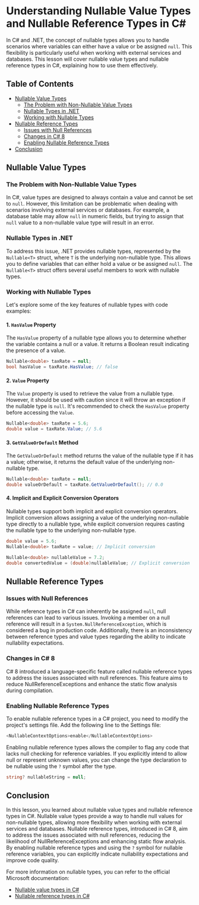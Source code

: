 # Understanding Nullable Value Types and Nullable Reference Types in C#

In C# and .NET, the concept of nullable types allows you to handle scenarios where variables can either have a value or be assigned `null`. This flexibility is particularly useful when working with external services and databases. This lesson will cover nullable value types and nullable reference types in C#, explaining how to use them effectively.

## Table of Contents
- [Nullable Value Types](#nullable-value-types)
  - [The Problem with Non-Nullable Value Types](#the-problem-with-non-nullable-value-types)
  - [Nullable Types in .NET](#nullable-types-in-net)
  - [Working with Nullable Types](#working-with-nullable-types)
- [Nullable Reference Types](#nullable-reference-types)
  - [Issues with Null References](#issues-with-null-references)
  - [Changes in C# 8](#changes-in-c-8)
  - [Enabling Nullable Reference Types](#enabling-nullable-reference-types)
- [Conclusion](#conclusion)

## Nullable Value Types

### The Problem with Non-Nullable Value Types
In C#, value types are designed to always contain a value and cannot be set to `null`. However, this limitation can be problematic when dealing with scenarios involving external services or databases. For example, a database table may allow `null` in numeric fields, but trying to assign that `null` value to a non-nullable value type will result in an error.

### Nullable Types in .NET
To address this issue, .NET provides nullable types, represented by the `Nullable<T>` struct, where `T` is the underlying non-nullable type. This allows you to define variables that can either hold a value or be assigned `null`. The `Nullable<T>` struct offers several useful members to work with nullable types.

### Working with Nullable Types
Let's explore some of the key features of nullable types with code examples:

#### 1. `HasValue` Property
The `HasValue` property of a nullable type allows you to determine whether the variable contains a null or a value. It returns a Boolean result indicating the presence of a value.

```csharp
Nullable<double> taxRate = null;
bool hasValue = taxRate.HasValue; // false
```

#### 2. `Value` Property
The `Value` property is used to retrieve the value from a nullable type. However, it should be used with caution since it will throw an exception if the nullable type is `null`. It's recommended to check the `HasValue` property before accessing the `Value`.

```csharp
Nullable<double> taxRate = 5.6;
double value = taxRate.Value; // 5.6
```

#### 3. `GetValueOrDefault` Method
The `GetValueOrDefault` method returns the value of the nullable type if it has a value; otherwise, it returns the default value of the underlying non-nullable type.

```csharp
Nullable<double> taxRate = null;
double valueOrDefault = taxRate.GetValueOrDefault(); // 0.0
```

#### 4. Implicit and Explicit Conversion Operators
Nullable types support both implicit and explicit conversion operators. Implicit conversion allows assigning a value of the underlying non-nullable type directly to a nullable type, while explicit conversion requires casting the nullable type to the underlying non-nullable type.

```csharp
double value = 5.6;
Nullable<double> taxRate = value; // Implicit conversion

Nullable<double> nullableValue = 7.2;
double convertedValue = (double)nullableValue; // Explicit conversion
```

## Nullable Reference Types

### Issues with Null References
While reference types in C# can inherently be assigned `null`, null references can lead to various issues. Invoking a member on a null reference will result in a `System.NullReferenceException`, which is considered a bug in production code. Additionally, there is an inconsistency between reference types and value types regarding the ability to indicate nullability expectations.

### Changes in C# 8
C# 8 introduced a language-specific feature called nullable reference types to address the issues associated with null references. This feature aims to reduce NullReferenceExceptions and enhance the static flow analysis during compilation.

### Enabling Nullable Reference Types
To enable nullable reference types in a C# project, you need to modify the project's settings file. Add the following line to the Settings file:

```csharp
<NullableContextOptions>enable</NullableContextOptions>
```

Enabling nullable reference types allows the compiler to flag any code that lacks null checking for reference variables. If you explicitly intend to allow null or represent unknown values, you can change the type declaration to be nullable using the `?` symbol after the type.

```csharp
string? nullableString = null;
```

## Conclusion
In this lesson, you learned about nullable value types and nullable reference types in C#. Nullable value types provide a way to handle null values for non-nullable types, allowing more flexibility when working with external services and databases. Nullable reference types, introduced in C# 8, aim to address the issues associated with null references, reducing the likelihood of NullReferenceExceptions and enhancing static flow analysis. By enabling nullable reference types and using the `?` symbol for nullable reference variables, you can explicitly indicate nullability expectations and improve code quality.

For more information on nullable types, you can refer to the official Microsoft documentation:

- [Nullable value types in C#](https://learn.microsoft.com/en-us/dotnet/csharp/language-reference/builtin-types/nullable-value-types)
- [Nullable reference types in C#](https://learn.microsoft.com/en-us/dotnet/csharp/nullable-references)
